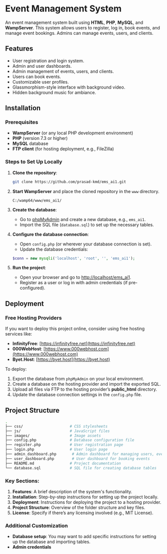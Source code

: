 # Event Management System

An event management system built using **HTML**, **PHP**, **MySQL**, and **WampServer**. This system allows users to register, log in, book events, and manage event bookings. Admins can manage events, users, and clients.

## Features

- User registration and login system.
- Admin and user dashboards.
- Admin management of events, users, and clients.
- Users can book events.
- Customizable user profiles.
- Glassmorphism-style interface with background video.
- Hidden background music for ambiance.

## Installation

### Prerequisites

- **WampServer** (or any local PHP development environment)
- **PHP** (version 7.3 or higher)
- **MySQL** database
- **FTP client** (for hosting deployment, e.g., FileZilla)

### Steps to Set Up Locally

1. **Clone the repository**:
    ```bash
    git clone https://github.com/prasad-kmd/ems_ai1.git
    ```

2. **Start WampServer** and place the cloned repository in the `www` directory.
    ```
    C:/wamp64/www/ems_ai1/
    ```

3. **Create the database**:
    - Go to [phpMyAdmin](http://localhost/phpmyadmin) and create a new database, e.g., `ems_ai1`.
    - Import the SQL file (`database.sql`) to set up the necessary tables.
    
4. **Configure the database connection**:
    - Open `config.php` (or wherever your database connection is set).
    - Update the database credentials:
    ```php
    $conn = new mysqli('localhost', 'root', '', 'ems_ai1');
    ```

5. **Run the project**:
    - Open your browser and go to [http://localhost/ems_ai1](http://localhost/ems_ai1).
    - Register as a user or log in with admin credentials (if pre-configured).

## Deployment

### Free Hosting Providers

If you want to deploy this project online, consider using free hosting services like:

- **InfinityFree**: [https://infinityfree.net](https://infinityfree.net)
- **000WebHost**: [https://www.000webhost.com](https://www.000webhost.com)
- **Byet.Host**: [https://byet.host](https://byet.host)

To deploy:
1. Export the database from `phpMyAdmin` on your local environment.
2. Create a database on the hosting provider and import the exported SQL.
3. Upload all files via FTP to the hosting provider’s **public_html** directory.
4. Update the database connection settings in the `config.php` file.

## Project Structure

```bash
.
├── css/                     # CSS stylesheets
├── js/                      # JavaScript files
├── images/                  # Image assets
├── config.php               # Database configuration file
├── register.php             # User registration page
├── login.php                # User login page
├── admin_dashboard.php       # Admin dashboard for managing users, events, etc.
├── user_dashboard.php        # User dashboard for booking events
├── README.md                # Project documentation
└── database.sql             # SQL file for creating database tables
```


### Key Sections:
1. **Features**: A brief description of the system's functionality.
2. **Installation**: Step-by-step instructions for setting up the project locally.
3. **Deployment**: Instructions for deploying the project to a hosting provider.
4. **Project Structure**: Overview of the folder structure and key files.
5. **License**: Specify if there’s any licensing involved (e.g., MIT License).

### Additional Customization
- **Database setup**: You may want to add specific instructions for setting up the database and importing tables.
- **Admin credentials**
